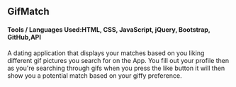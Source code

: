 ## GifMatch
#### Tools / Languages Used:HTML, CSS, JavaScript, jQuery, Bootstrap, GitHub,API

A dating application that displays your matches based on you liking different gif pictures you search for on the App. You fill out your profile then as you're searching through gifs when you press the like button it will then show you a potential match based on your giffy preference.

